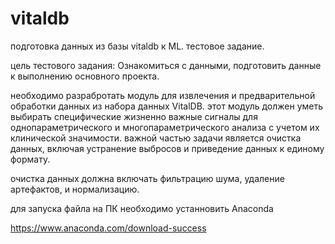 # vitaldb
подготовка данных из базы vitaldb к ML. тестовое задание.

цель тестового задания: Ознакомиться с данными, подготовить данные к выполнению основного проекта.

необходимо разрабротать модуль для извлечения и предварительной обработки данных из набора данных VitalDB. этот модуль должен уметь выбирать специфические жизненно важные сигналы для однопараметрического и многопараметрического анализа с учетом их клинической значимости. важной частью задачи является очистка данных, включая устранение выбросов и приведение данных к единому формату.

очистка данных должна включать фильтрацию шума, удаление артефактов, и нормализацию.

для запуска файла на ПК необходимо устанновить Anaconda

https://www.anaconda.com/download-success
